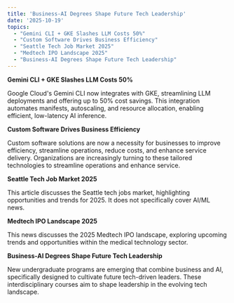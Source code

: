 ```yaml
---
title: 'Business-AI Degrees Shape Future Tech Leadership'
date: '2025-10-19'
topics:
  - "Gemini CLI + GKE Slashes LLM Costs 50%"
  - "Custom Software Drives Business Efficiency"
  - "Seattle Tech Job Market 2025"
  - "Medtech IPO Landscape 2025"
  - "Business-AI Degrees Shape Future Tech Leadership"
---
```


**Gemini CLI + GKE Slashes LLM Costs 50%**

Google Cloud's Gemini CLI now integrates with GKE, streamlining LLM deployments and offering up to 50% cost savings. This integration automates manifests, autoscaling, and resource allocation, enabling efficient, low-latency AI inference.

**Custom Software Drives Business Efficiency**

Custom software solutions are now a necessity for businesses to improve efficiency, streamline operations, reduce costs, and enhance service delivery. Organizations are increasingly turning to these tailored technologies to streamline operations and enhance service.

**Seattle Tech Job Market 2025**

This article discusses the Seattle tech jobs market, highlighting opportunities and trends for 2025. It does not specifically cover AI/ML news.

**Medtech IPO Landscape 2025**

This news discusses the 2025 Medtech IPO landscape, exploring upcoming trends and opportunities within the medical technology sector.

**Business-AI Degrees Shape Future Tech Leadership**

New undergraduate programs are emerging that combine business and AI, specifically designed to cultivate future tech-driven leaders. These interdisciplinary courses aim to shape leadership in the evolving tech landscape.

